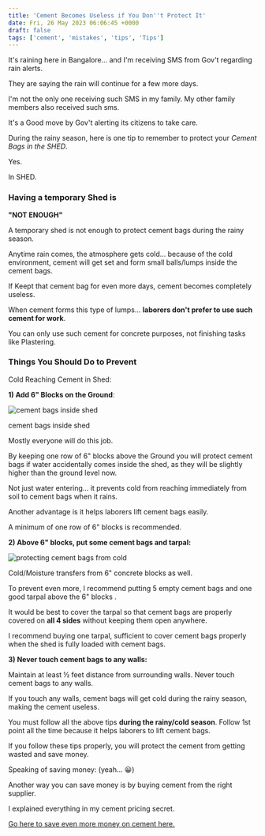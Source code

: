 ```yaml
---
title: 'Cement Becomes Useless if You Don''t Protect It'
date: Fri, 26 May 2023 06:06:45 +0000
draft: false
tags: ['cement', 'mistakes', 'tips', 'Tips']
---
```


It's raining here in Bangalore… and I'm receiving SMS from Gov't regarding rain alerts.

They are saying the rain will continue for a few more days.

I'm not the only one receiving such SMS in my family. My other family members also received such sms.

It's a Good move by Gov't alerting its citizens to take care.

During the rainy season, here is one tip to remember to protect your _Cement Bags in the SHED_.

Yes.

In SHED.

### Having a temporary Shed is  
**"NOT ENOUGH"**

A temporary shed is not enough to protect cement bags during the rainy season.

Anytime rain comes, the atmosphere gets cold… because of the cold environment, cement will get set and form small balls/lumps inside the cement bags.

If Keept that cement bag for even more days, cement becomes completely useless.

When cement forms this type of lumps… **laborers don't prefer to use such cement for work**.

You can only use such cement for concrete purposes, not finishing tasks like Plastering.

### Things You Should Do to Prevent  
Cold Reaching Cement in Shed:

**1) Add 6" Blocks on the Ground**:

![cement bags inside shed](/cement-becomes-useless-if-you-dont-protect-it/images/cement-bags-inside-shed.jpg "cement bags inside shed")

cement bags inside shed

Mostly everyone will do this job.

By keeping one row of 6" blocks above the Ground you will protect cement bags if water accidentally comes inside the shed, as they will be slightly higher than the ground level now.

Not just water entering… it prevents cold from reaching immediately from soil to cement bags when it rains.

Another advantage is it helps laborers lift cement bags easily.

A minimum of one row of 6" blocks is recommended.

**2) Above 6" blocks, put some cement bags and tarpal:**

![protecting cement bags from cold](/cement-becomes-useless-if-you-dont-protect-it/images/protect-cement-bags-from-cold.jpg "protecting cement bags from cold")

Cold/Moisture transfers from 6" concrete blocks as well.

To prevent even more, I recommend putting 5 empty cement bags and one good tarpal above the 6" blocks .

It would be best to cover the tarpal so that cement bags are properly covered on **all 4 sides** without keeping them open anywhere.

I recommend buying one tarpal, sufficient to cover cement bags properly when the shed is fully loaded with cement bags.

**3) Never touch cement bags to any walls:**

Maintain at least ½ feet distance from surrounding walls. Never touch cement bags to any walls.

If you touch any walls, cement bags will get cold during the rainy season, making the cement useless.

You must follow all the above tips **during the rainy/cold season**. Follow 1st point all the time because it helps laborers to lift cement bags.

If you follow these tips properly, you will protect the cement from getting wasted and save money.

Speaking of saving money: (yeah… 😀)

Another way you can save money is by buying cement from the right supplier.

I explained everything in my cement pricing secret.

[Go here to save even more money on cement here.](https://houseconstructionguide.com/cement-pricing-secrets/)